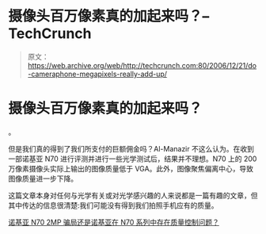 # 摄像头百万像素真的加起来吗？–TechCrunch

> 原文：<https://web.archive.org/web/http://techcrunch.com:80/2006/12/21/do-cameraphone-megapixels-really-add-up/>

# 摄像头百万像素真的加起来吗？

。

但是我们真的得到了我们所支付的巨额佣金吗？Al-Manazir 不这么认为。在收到一部诺基亚 N70 进行评测并进行一些光学测试后，结果并不理想。N70 上的 200 万像素摄像头实际上输出的图像质量低于 VGA。此外，图像聚焦偏离中心，导致图像质量进一步下降。

这篇文章本身对任何与光学有关或对光学感兴趣的人来说都是一篇有趣的文章，但其中传达的信息很清楚:我们可能没有得到我们拍照手机应有的质量。

[诺基亚 N70 2MP 骗局还是诺基亚在 N70 系列中存在质量控制问题？](https://web.archive.org/web/20210305103942/http://www.almanazir.com/almanazir/2006/12/i_recently_reci.html)